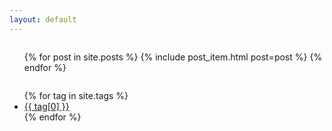 ```yaml
---
layout: default
---
```

<div class="row">
    <div id="posts" class="large-8 column">
        <ul>
            {% for post in site.posts %}
            {% include post_item.html post=post %}
            <!--li class="large-12 column">
                <a href="{{ site.url }}{{ post.url }}">{{ post.title }}</a>
            </li-->
            {% endfor %}
        </ul>
    </div>
    <div id="tags" class="large-4 column">
        <ul>
            {% for tag in site.tags %}
            <li class="large-12 column">
                <a href="{{ site.url }}/tag/{{ tag[0] }}/index.html">{{ tag[0] }}</a>
            </li>
            {% endfor %}
        </ul>
    </div>
</div>
